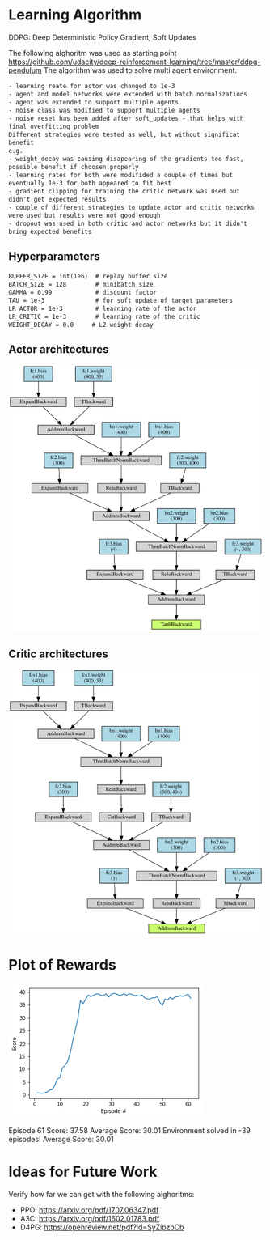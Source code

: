 
# Learning Algorithm

DDPG: Deep Deterministic Policy Gradient, Soft Updates

The following alghoritm was used as starting point
https://github.com/udacity/deep-reinforcement-learning/tree/master/ddpg-pendulum
The algorithm was used to solve multi agent environment. 
```
- learning reate for actor was changed to 1e-3
- agent and model networks were extended with batch normalizations 
- agent was extended to support multiple agents
- noise class was modified to support multiple agents
- noise reset has been added after soft_updates - that helps with final overfitting problem
Different strategies were tested as well, but without significat benefit
e.g. 
- weight_decay was causing disapearing of the gradients too fast, possible benefit if choosen properly
- learning rates for both were modifided a couple of times but eventually 1e-3 for both appeared to fit best
- gradient clipping for training the critic network was used but didn't get expected results
- couple of different strategies to update actor and critic networks were used but results were not good enough
- dropout was used in both critic and actor networks but it didn't bring expected benefits
```

## Hyperparameters
```
BUFFER_SIZE = int(1e6)  # replay buffer size
BATCH_SIZE = 128        # minibatch size
GAMMA = 0.99            # discount factor
TAU = 1e-3              # for soft update of target parameters
LR_ACTOR = 1e-3         # learning rate of the actor 
LR_CRITIC = 1e-3        # learning rate of the critic
WEIGHT_DECAY = 0.0     # L2 weight decay
```
## Actor architectures
![](actor.svg)
## Critic architectures
![](critic.svg)
# Plot of Rewards

![](plot.png)

Episode 61	Score: 37.58	Average Score: 30.01
Environment solved in -39 episodes!	Average Score: 30.01

# Ideas for Future Work
Verify how far we can get with the following alghoritms:
- PPO: https://arxiv.org/pdf/1707.06347.pdf
- A3C: https://arxiv.org/pdf/1602.01783.pdf
- D4PG: https://openreview.net/pdf?id=SyZipzbCb
